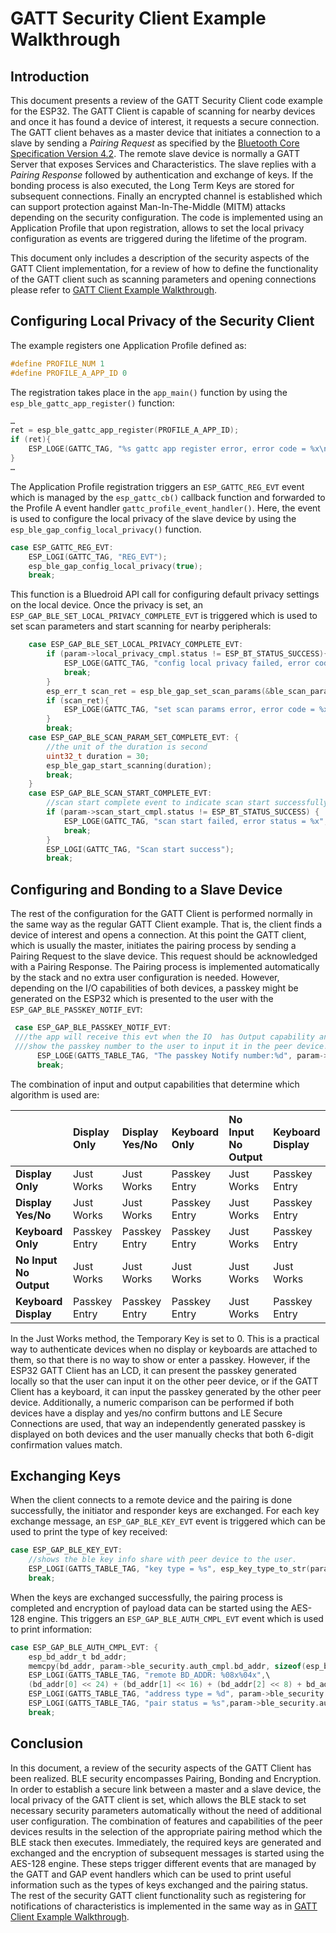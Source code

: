 # GATT Security Client Example Walkthrough



## Introduction

This document presents a review of the GATT Security Client code example for the ESP32. The GATT Client is capable of scanning for nearby devices and once it has found a device of interest, it requests a secure connection. The GATT client behaves as a master device that initiates a connection to a slave by sending a *Pairing Request* as specified by the [Bluetooth Core Specification Version 4.2](https://www.bluetooth.com/specifications/bluetooth-core-specification). The remote slave device is normally a GATT Server that exposes Services and Characteristics. The slave replies with a *Pairing Response* followed by authentication and exchange of keys. If the bonding process is also executed, the Long Term Keys are stored for subsequent connections. Finally an encrypted channel is established which can support protection against Man-In-The-Middle (MITM) attacks depending on the security configuration. The code is implemented using an Application Profile that upon registration, allows to set the local privacy configuration as events are triggered during the lifetime of the program. 

This document only includes a description of the security aspects of the GATT Client implementation, for a review of how to define the functionality of the GATT client such as scanning parameters and opening connections please refer to [GATT Client Example Walkthrough](../../gatt_client/tutorial/Gatt_Client_Example_Walkthrough.md).

## Configuring Local Privacy of the Security Client

The example registers one Application Profile defined as:

```c
#define PROFILE_NUM 1
#define PROFILE_A_APP_ID 0
```

The registration takes place in the ``app_main()`` function by using the ``esp_ble_gattc_app_register()`` function:

```c
…
ret = esp_ble_gattc_app_register(PROFILE_A_APP_ID);
if (ret){
	ESP_LOGE(GATTC_TAG, "%s gattc app register error, error code = %x\n", __func__, ret);
}
…
```

The Application Profile registration triggers an ``ESP_GATTC_REG_EVT`` event which is managed by the ``esp_gattc_cb()`` callback function and forwarded to the Profile A event handler ``gattc_profile_event_handler()``. Here, the event is used to configure the local privacy of the slave device by using the ``esp_ble_gap_config_local_privacy()`` function.

```c
case ESP_GATTC_REG_EVT:
    ESP_LOGI(GATTC_TAG, "REG_EVT");
    esp_ble_gap_config_local_privacy(true);
    break;
```

This function is a Bluedroid API call for configuring default privacy settings on the local device. Once the privacy is set, an ``ESP_GAP_BLE_SET_LOCAL_PRIVACY_COMPLETE_EVT`` is triggered which is used to set scan parameters and start scanning for nearby peripherals:

```c
    case ESP_GAP_BLE_SET_LOCAL_PRIVACY_COMPLETE_EVT:
        if (param->local_privacy_cmpl.status != ESP_BT_STATUS_SUCCESS){
            ESP_LOGE(GATTC_TAG, "config local privacy failed, error code =%x", param->local_privacy_cmpl.status);
            break;
        }
        esp_err_t scan_ret = esp_ble_gap_set_scan_params(&ble_scan_params);
        if (scan_ret){
            ESP_LOGE(GATTC_TAG, "set scan params error, error code = %x", scan_ret);
        }
        break;
    case ESP_GAP_BLE_SCAN_PARAM_SET_COMPLETE_EVT: {
        //the unit of the duration is second
        uint32_t duration = 30;
        esp_ble_gap_start_scanning(duration);
        break;
    }
    case ESP_GAP_BLE_SCAN_START_COMPLETE_EVT:
        //scan start complete event to indicate scan start successfully or failed
        if (param->scan_start_cmpl.status != ESP_BT_STATUS_SUCCESS) {
            ESP_LOGE(GATTC_TAG, "scan start failed, error status = %x", param->scan_start_cmpl.status);
            break;
        }
        ESP_LOGI(GATTC_TAG, "Scan start success");
        break;
```

## Configuring and Bonding to a Slave Device

The rest of the configuration for the GATT Client is performed normally in the same way as the regular GATT Client example. That is, the client finds a device of interest and opens a connection. At this point the GATT client, which is usually the master, initiates the pairing process by sending a Pairing Request to the slave device. This request should be acknowledged with a Pairing Response. The Pairing process is implemented automatically by the stack and no extra user configuration is needed. However, depending on the I/O capabilities of both devices, a passkey might be generated on the ESP32 which is presented to the user with the ``ESP_GAP_BLE_PASSKEY_NOTIF_EVT``:

```c
 case ESP_GAP_BLE_PASSKEY_NOTIF_EVT:  
 ///the app will receive this evt when the IO  has Output capability and the peer device IO has Input capability.
 ///show the passkey number to the user to input it in the peer device.
      ESP_LOGE(GATTS_TABLE_TAG, "The passkey Notify number:%d", param->ble_security.key_notif.passkey);
      break;

```
The combination of input and output capabilities that determine which algorithm is used are:

|                        | Display Only   | Display Yes/No | Keyboard Only  | No Input No Output | Keyboard Display|
| :--                    | :------------- | :------------- | :------------- | :----------------- | :-------------- |
| **Display Only**       | Just Works     | Just Works     | Passkey Entry  | Just Works         | Passkey Entry   |
| **Display Yes/No**     | Just Works     | Just Works     | Passkey Entry  | Just Works         | Passkey Entry   |
| **Keyboard Only**      | Passkey Entry  | Passkey Entry  | Passkey Entry  | Just Works         | Passkey Entry   |
| **No Input No Output** | Just Works     | Just Works     | Just Works     | Just Works         | Just Works      |
| **Keyboard Display**   | Passkey Entry  | Passkey Entry  | Passkey Entry  | Just Works         | Passkey Entry   |

In the Just Works method, the Temporary Key is set to 0. This is a practical way to authenticate devices when no display or keyboards are attached to them, so that there is no way to show or enter a passkey. However, if the ESP32 GATT Client has an LCD, it can present the passkey generated locally so that the user can input it on the other peer device, or if the GATT Client has a keyboard, it can input the passkey generated by the other peer device. Additionally, a numeric comparison can be performed if both devices have a display and yes/no confirm buttons and LE Secure Connections are used, that way an independently generated passkey is displayed on both devices and the user manually checks that both 6-digit confirmation values match.

## Exchanging Keys

When the client connects to a remote device and the pairing is done successfully, the initiator and responder keys are exchanged. For each key exchange message, an ``ESP_GAP_BLE_KEY_EVT`` event is triggered which can be used to print the type of key received:

```c
case ESP_GAP_BLE_KEY_EVT:
    //shows the ble key info share with peer device to the user.
    ESP_LOGI(GATTS_TABLE_TAG, "key type = %s", esp_key_type_to_str(param->ble_security.ble_key.key_type));
    break;       
```

When the keys are exchanged successfully, the pairing process is completed and encryption of payload data can be started using the AES-128 engine. This triggers an ``ESP_GAP_BLE_AUTH_CMPL_EVT`` event which is used to print information:

```c
case ESP_GAP_BLE_AUTH_CMPL_EVT: {
    esp_bd_addr_t bd_addr;
    memcpy(bd_addr, param->ble_security.auth_cmpl.bd_addr, sizeof(esp_bd_addr_t));
    ESP_LOGI(GATTS_TABLE_TAG, "remote BD_ADDR: %08x%04x",\
    (bd_addr[0] << 24) + (bd_addr[1] << 16) + (bd_addr[2] << 8) + bd_addr[3], (bd_addr[4] << 8) + bd_addr[5]);
    ESP_LOGI(GATTS_TABLE_TAG, "address type = %d", param->ble_security.auth_cmpl.addr_type);
    ESP_LOGI(GATTS_TABLE_TAG, "pair status = %s",param->ble_security.auth_cmpl.success ? "success" : "fail");
    break;
```

## Conclusion

In this document, a review of the security aspects of the GATT Client has been realized. BLE security encompasses Pairing, Bonding and Encryption. In order to establish a secure link between a master and a slave device, the local privacy of the GATT client is set, which allows the BLE stack to set necessary security parameters automatically without the need of additional user configuration. The combination of features and capabilities of the peer devices results in the selection of the appropriate pairing method which the BLE stack then executes. Immediately, the required keys are generated and exchanged and the encryption of subsequent messages is started using the AES-128 engine. These steps trigger different events that are managed by the GATT and GAP event handlers which can be used to print useful information such as the types of keys exchanged and the pairing status. The rest of the security GATT client functionality such as registering for notifications of characteristics is implemented in the same way as in [GATT Client Example Walkthrough](../../gatt_client/tutorial/Gatt_Client_Example_Walkthrough.md).